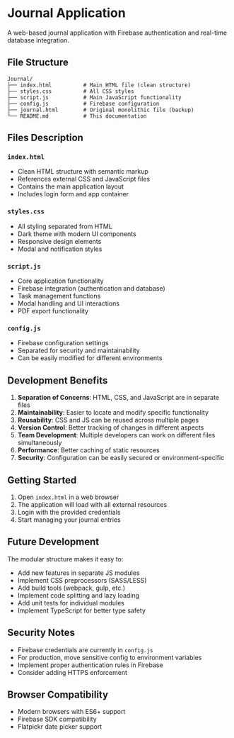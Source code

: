 # Journal Application

A web-based journal application with Firebase authentication and real-time database integration.

## File Structure

```
Journal/
├── index.html          # Main HTML file (clean structure)
├── styles.css          # All CSS styles
├── script.js           # Main JavaScript functionality
├── config.js           # Firebase configuration
├── journal.html        # Original monolithic file (backup)
└── README.md           # This documentation
```

## Files Description

### `index.html`
- Clean HTML structure with semantic markup
- References external CSS and JavaScript files
- Contains the main application layout
- Includes login form and app container

### `styles.css`
- All styling separated from HTML
- Dark theme with modern UI components
- Responsive design elements
- Modal and notification styles

### `script.js`
- Core application functionality
- Firebase integration (authentication and database)
- Task management functions
- Modal handling and UI interactions
- PDF export functionality

### `config.js`
- Firebase configuration settings
- Separated for security and maintainability
- Can be easily modified for different environments

## Development Benefits

1. **Separation of Concerns**: HTML, CSS, and JavaScript are in separate files
2. **Maintainability**: Easier to locate and modify specific functionality
3. **Reusability**: CSS and JS can be reused across multiple pages
4. **Version Control**: Better tracking of changes in different aspects
5. **Team Development**: Multiple developers can work on different files simultaneously
6. **Performance**: Better caching of static resources
7. **Security**: Configuration can be easily secured or environment-specific

## Getting Started

1. Open `index.html` in a web browser
2. The application will load with all external resources
3. Login with the provided credentials
4. Start managing your journal entries

## Future Development

The modular structure makes it easy to:
- Add new features in separate JS modules
- Implement CSS preprocessors (SASS/LESS)
- Add build tools (webpack, gulp, etc.)
- Implement code splitting and lazy loading
- Add unit tests for individual modules
- Implement TypeScript for better type safety

## Security Notes

- Firebase credentials are currently in `config.js`
- For production, move sensitive config to environment variables
- Implement proper authentication rules in Firebase
- Consider adding HTTPS enforcement

## Browser Compatibility

- Modern browsers with ES6+ support
- Firebase SDK compatibility
- Flatpickr date picker support
